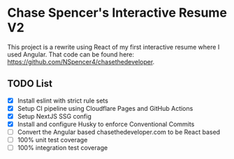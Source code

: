 # Chase Spencer's Interactive Resume V2
This project is a rewrite using React of my first interactive resume where I used Angular. That code can be found here: https://github.com/NSpencer4/chasethedeveloper.

## TODO List
- [x] Install eslint with strict rule sets
- [x] Setup CI pipeline using Cloudflare Pages and GitHub Actions
- [x] Setup NextJS SSG config
- [x] Install and configure Husky to enforce Conventional Commits
- [ ] Convert the Angular based chasethedeveloper.com to be React based
- [ ] 100% unit test coverage
- [ ] 100% integration test coverage
